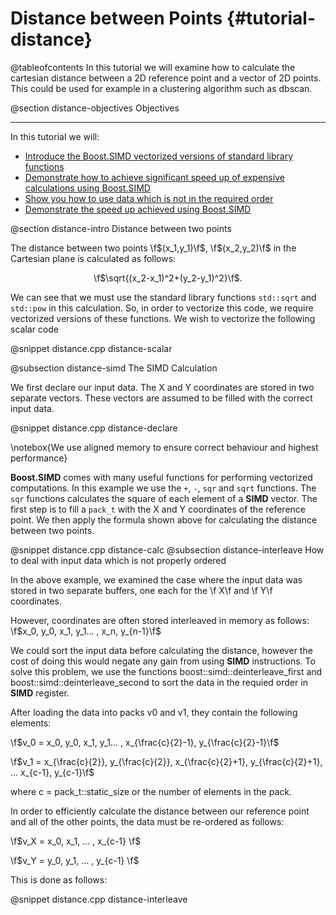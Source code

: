 Distance between Points {#tutorial-distance}
=========

@tableofcontents
In this tutorial we will examine how to calculate the cartesian distance
between a 2D reference point and a vector of 2D points. This could be used
for example in a clustering algorithm such as dbscan.

@section distance-objectives Objectives

-------------------------------------

In this tutorial we will:
- [Introduce the Boost.SIMD vectorized versions of standard library functions](#distance-intro)
- [Demonstrate how to achieve significant speed up of expensive calculations using Boost.SIMD](#distance-simd)
- [Show you how to use data which is not in the required order](#distance-interleave)
- [Demonstrate the speed up achieved using Boost.SIMD](#distance-speed-up)

@section distance-intro Distance between two points

The distance between two points \f$(x_1,y_1)\f$, \f$(x_2,y_2)\f$ in the Cartesian plane is calculated as follows:

<CENTER>\f$\sqrt{(x_2-x_1)^2+(y_2-y_1)^2}\f$.</CENTER>

We can see that we must use the standard library functions `std::sqrt` and `std::pow`
in this calculation. So, in order to vectorize this code, we require vectorized
versions of these functions.  We wish to vectorize the following scalar code

@snippet distance.cpp distance-scalar

@subsection distance-simd The SIMD Calculation

We first declare our input data. The X and Y coordinates are stored in two separate vectors. These
vectors are assumed to be filled with the correct input data.

@snippet distance.cpp distance-declare

\notebox{We use aligned memory to ensure correct behaviour and highest performance}

**Boost.SIMD** comes with many useful functions for performing vectorized computations. In this example
we use the `+`, `-`, `sqr` and `sqrt` functions. The `sqr` functions calculates the square of each element
of a __SIMD__ vector. The first step is to fill a `pack_t` with the X and Y coordinates of the reference
point. We then apply the formula shown above for calculating the distance between two points.

@snippet distance.cpp distance-calc
@subsection distance-interleave How to deal with input data which is not properly ordered 

In the above example, we examined the case where the input data was stored in two
separate buffers, one each for the \f X\f and \f Y\f coordinates.

However, coordinates are often stored interleaved in memory as follows: \f$x_0, y_0, x_1, y_1... , x_n, y_{n-1}\f$

We could sort the input data before calculating the distance, however the cost of
doing this would negate any gain from using __SIMD__ instructions. To
solve this problem, we use the functions boost::simd::deinterleave_first
and boost::simd::deinterleave_second to sort the data in the requied order in
__SIMD__ register.

After loading the data into packs v0 and v1, they contain the following elements:

\f$v_0 = x_0, y_0, x_1, y_1... , x_{\frac{c}{2}-1}, y_{\frac{c}{2}-1}\f$

\f$v_1 = x_{\frac{c}{2}}, y_{\frac{c}{2}}, x_{\frac{c}{2}+1}, y_{\frac{c}{2}+1}, ...  x_{c-1}, y_{c-1}\f$

where c = pack_t::static_size or the number of elements in the pack.

In order to efficiently calculate the distance between our reference point and all of the other points,
the data must be re-ordered as follows:

\f$v_X = x_0, x_1, ... , x_{c-1} \f$

\f$v_Y = y_0, y_1, ... , y_{c-1} \f$


This is done as follows:

@snippet distance.cpp distance-interleave

